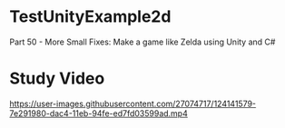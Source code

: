 # TestUnityExample2d

Part 50 - More Small Fixes: Make a game like Zelda using Unity and C#

# Study Video




https://user-images.githubusercontent.com/27074717/124141579-7e291980-dac4-11eb-94fe-ed7fd03599ad.mp4




